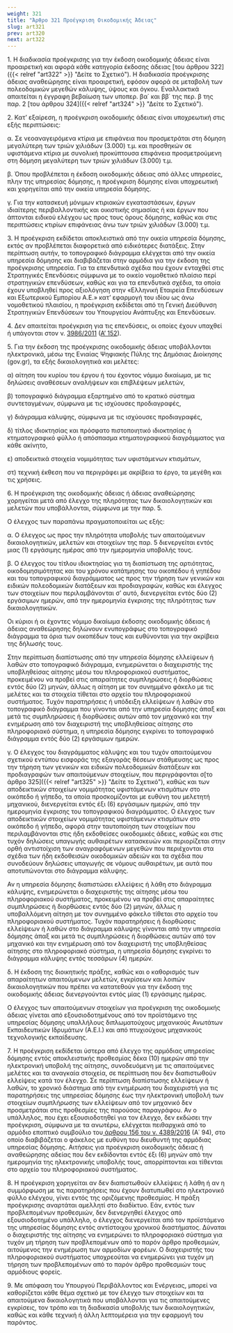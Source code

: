 ```yaml
---
weight: 321
title: "Άρθρο 321 Προέγκριση Οικοδομικής Άδειας"
slug: art321
prev: art320
next: art322
---
```


1\. Η διαδικασία προέγκρισης για την έκδοση οικοδομικής άδειας είναι προαιρετική και αφορά κάθε κατηγορία έκδοσης άδειας [του άρθρου 322]({{< relref "art322" >}} "Δείτε το Σχετικό"). Η διαδικασία προέγκρισης άδειας αναθεώρησης είναι προαιρετική, εφόσον αφορά σε μεταβολή των πολεοδομικών μεγεθών κάλυψης, ύψους και όγκου. Εναλλακτικά απαιτείται η έγγραφη βεβαίωση των υποπερ. βα΄ και ββ΄ της περ. β της παρ. 2 [του άρθρου 324]({{< relref "art324" >}} "Δείτε το Σχετικό").

2\. Κατ’ εξαίρεση, η προέγκριση οικοδομικής άδειας είναι υποχρεωτική στις εξής περιπτώσεις:

α. Σε νεοαναγειρόμενα κτίρια με επιφάνεια που προσμετράται στη δόμηση μεγαλύτερη των τριών χιλιάδων (3.000) τ.μ. και προσθηκών σε υφιστάμενα κτίρια με συνολική προκύπτουσα επιφάνεια προσμετρούμενη στη δόμηση μεγαλύτερη των τριών χιλιάδων (3.000) τ.μ.

β. Όπου προβλέπεται η έκδοση οικοδομικής άδειας από άλλες υπηρεσίες, πλην της υπηρεσίας δόμησης, η προέγκριση δόμησης είναι υποχρεωτική και χορηγείται από την οικεία υπηρεσία δόμησης.

γ. Για την κατασκευή μόνιμων κτιριακών εγκαταστάσεων, έργων ιδιαίτερης περιβαλλοντικής και οικιστικής σημασίας ή και έργων που άπτονται ειδικού ελέγχου ως προς τους όρους δόμησης, καθώς και στις περιπτώσεις κτιρίων επιφάνειας άνω των τριών χιλιάδων (3.000) τ.μ.

3\. Η προέγκριση εκδίδεται αποκλειστικά από την οικεία υπηρεσία δόμησης, εκτός αν προβλέπεται διαφορετικά από ειδικότερες διατάξεις. Στην περίπτωση αυτήν, το τοπογραφικό διάγραμμα ελέγχεται από την οικεία υπηρεσία δόμησης και διαβιβάζεται στην αρμόδια για την έκδοση της προέγκρισης υπηρεσία. Για τα επενδυτικά σχέδια που έχουν ενταχθεί στις Στρατηγικές Επενδύσεις σύμφωνα με το οικείο νομοθετικό πλαίσιο περί στρατηγικών επενδύσεων, καθώς και για τα επενδυτικά σχέδια, τα οποία έχουν υποβληθεί προς αξιολόγηση στην «Ελληνική Εταιρεία Επενδύσεων και Εξωτερικού Εμπορίου Α.Ε.» κατ’ εφαρμογή του ιδίου ως άνω νομοθετικού πλαισίου, η προέγκριση εκδίδεται από τη Γενική Διεύθυνση Στρατηγικών Επενδύσεων του Υπουργείου Ανάπτυξης και Επενδύσεων.

4\. Δεν απαιτείται προέγκριση για τις επενδύσεις, οι οποίες έχουν υπαχθεί ή υπάγονται στον ν. [3986/2011](javascript:open_links('709293,545471')) ([Α’ 152](javascript:open_fek_links('%CE%91','152','2011'))).

5\. Για την έκδοση της προέγκρισης οικοδομικής άδειας υποβάλλονται ηλεκτρονικά, μέσω της Ενιαίας Ψηφιακής Πύλης της Δημόσιας Διοίκησης (gov.gr), τα εξής δικαιολογητικά και μελέτες:

α) αίτηση του κυρίου του έργου ή του έχοντος νόμιμο δικαίωμα, με τις δηλώσεις αναθέσεων αναλήψεων και επιβλέψεων μελετών,

β) τοπογραφικό διάγραμμα εξαρτημένο από το κρατικό σύστημα συντεταγμένων, σύμφωνα με τις ισχύουσες προδιαγραφές,

γ) διάγραμμα κάλυψης, σύμφωνα με τις ισχύουσες προδιαγραφές,

δ) τίτλος ιδιοκτησίας και πρόσφατο πιστοποιητικό ιδιοκτησίας ή κτηματογραφικό φύλλο ή απόσπασμα κτηματογραφικού διαγράμματος για κάθε ακίνητο,

ε) αποδεικτικά στοιχεία νομιμότητας των υφιστάμενων κτισμάτων,

στ) τεχνική έκθεση που να περιγράφει με ακρίβεια το έργο, τα μεγέθη και τις χρήσεις.

6\. Η προέγκριση της οικοδομικής άδειας ή άδειας αναθεώρησης χορηγείται μετά από έλεγχο της πληρότητας των δικαιολογητικών και μελετών που υποβάλλονται, σύμφωνα με την παρ. 5.

Ο έλεγχος των παραπάνω πραγματοποιείται ως εξής:

α. Ο έλεγχος ως προς την πληρότητα υποβολής των απαιτούμενων δικαιολογητικών, μελετών και στοιχείων της παρ. 5 διενεργείται εντός μιας (1) εργάσιμης ημέρας από την ημερομηνία υποβολής τους.

β. Ο έλεγχος του τίτλου ιδιοκτησίας για τη διαπίστωση της αρτιότητας, οικοδομησιμότητας και του χρόνου κατάτμησης του οικοπέδου ή γηπέδου και του τοπογραφικού διαγράμματος ως προς την τήρηση των γενικών και ειδικών πολεοδομικών διατάξεων και προδιαγραφών, καθώς και έλεγχος των στοιχείων που περιλαμβάνονται σ’ αυτό, διενεργείται εντός δύο (2) εργάσιμων ημερών, από την ημερομηνία έγκρισης της πληρότητας των δικαιολογητικών.

Οι κύριοι ή οι έχοντες νόμιμο δικαίωμα έκδοσης οικοδομικής άδειας ή άδειας αναθεώρησης δηλώνουν ενυπογράφως στο τοπογραφικό διάγραμμα τα όρια των οικοπέδων τους και ευθύνονται για την ακρίβεια της δήλωσής τους.

Στην περίπτωση διαπίστωσης από την υπηρεσία δόμησης ελλείψεων ή λαθών στο τοπογραφικό διάγραμμα, ενημερώνεται ο διαχειριστής της υποβληθείσας αίτησης μέσω του πληροφοριακού συστήματος, προκειμένου να προβεί στις απαραίτητες συμπληρώσεις ή διορθώσεις εντός δύο (2) μηνών, άλλως η αίτηση με τον συνημμένο φάκελο με τις μελέτες και τα στοιχεία τίθεται στο αρχείο του πληροφοριακού συστήματος. Τυχόν παρατηρήσεις ή υπόδειξη ελλείψεων ή λαθών στο τοπογραφικό διάγραμμα που γίνονται από την υπηρεσία δόμησης άπαξ και μετά τις συμπληρώσεις ή διορθώσεις αυτών από τον μηχανικό και την ενημέρωση από τον διαχειριστή της υποβληθείσας αίτησης στο πληροφοριακό σύστημα, η υπηρεσία δόμησης εγκρίνει το τοπογραφικό διάγραμμα εντός δύο (2) εργάσιμων ημερών.

γ. Ο έλεγχος του διαγράμματος κάλυψης και του τυχόν απαιτούμενου σχετικού εντύπου εισφοράς της εξαγοράς θέσεων στάθμευσης ως προς την τήρηση των γενικών και ειδικών πολεοδομικών διατάξεων και προδιαγραφών των απαιτούμενων στοιχείων, που περιγράφονται σ[το άρθρο 325]({{< relref "art325" >}} "Δείτε το Σχετικό"), καθώς και των αποδεικτικών στοιχείων νομιμότητας υφιστάμενων κτισμάτων στο οικόπεδο ή γήπεδο, τα οποία προσκομίζονται με ευθύνη του μελετητή μηχανικού, διενεργείται εντός έξι (6) εργάσιμων ημερών, από την ημερομηνία έγκρισης του τοπογραφικού διαγράμματος. Ο έλεγχος των αποδεικτικών στοιχείων νομιμότητας υφιστάμενων κτισμάτων στο οικόπεδο ή γήπεδο, αφορά στην ταυτοποίηση των στοιχείων που περιλαμβάνονται στις ήδη εκδοθείσες οικοδομικές άδειες, καθώς και στις τυχόν δηλώσεις υπαγωγής αυθαιρέτων κατασκευών και περιορίζεται στην ορθή αντιστοίχιση των αναγραφόμενων μεγεθών που περιέχονται στα σχέδια των ήδη εκδοθεισών οικοδομικών αδειών και τα σχέδια που συνοδεύουν δηλώσεις υπαγωγής σε νόμους αυθαιρέτων, με αυτά που αποτυπώνονται στο διάγραμμα κάλυψης.

Αν η υπηρεσία δόμησης διαπιστώσει ελλείψεις ή λάθη στο διάγραμμα κάλυψης, ενημερώνεται ο διαχειριστής της αίτησης μέσω του πληροφοριακού συστήματος, προκειμένου να προβεί στις απαραίτητες συμπληρώσεις ή διορθώσεις εντός δύο (2) μηνών, άλλως η υποβαλλόμενη αίτηση με τον συνημμένο φάκελο τίθεται στο αρχείο του πληροφοριακού συστήματος. Τυχόν παρατηρήσεις ή διορθώσεις ελλείψεων ή λαθών στο διάγραμμα κάλυψης γίνονται από την υπηρεσία δόμησης άπαξ και μετά τις συμπληρώσεις ή διορθώσεις αυτών από τον μηχανικό και την ενημέρωση από τον διαχειριστή της υποβληθείσας αίτησης στο πληροφοριακό σύστημα, η υπηρεσία δόμησης εγκρίνει το διάγραμμα κάλυψης εντός τεσσάρων (4) ημερών.

δ. Η έκδοση της διοικητικής πράξης, καθώς και ο καθορισμός των απαραίτητων απαιτούμενων μελετών, εγκρίσεων και λοιπών δικαιολογητικών που πρέπει να κατατεθούν για την έκδοση της οικοδομικής άδειας διενεργούνται εντός μίας (1) εργάσιμης ημέρας.

Ο έλεγχος των απαιτούμενων στοιχείων για προέγκριση της οικοδομικής άδειας γίνεται από εξουσιοδοτημένους από τον προϊστάμενο της υπηρεσίας δόμησης υπαλλήλους διπλωματούχους μηχανικούς Ανωτάτων Εκπαιδευτικών Ιδρυμάτων (Α.Ε.Ι.) και από πτυχιούχους μηχανικούς τεχνολογικής εκπαίδευσης.

7\. Η προέγκριση εκδίδεται ύστερα από έλεγχο της αρμόδιας υπηρεσίας δόμησης εντός αποκλειστικής προθεσμίας δέκα (10) ημερών από την ηλεκτρονική υποβολή της αίτησης, συνοδευόμενη με τις απαιτούμενες μελέτες και τα αναγκαία στοιχεία, σε περίπτωση που δεν διαπιστωθούν ελλείψεις κατά τον έλεγχο. Σε περίπτωση διαπίστωσης ελλείψεων ή λαθών, το χρονικό διάστημα από την ενημέρωση του διαχειριστή για τις παρατηρήσεις της υπηρεσίας δόμησης έως την ηλεκτρονική υποβολή των στοιχείων συμπλήρωσης των ελλείψεων από τον μηχανικό δεν προσμετράται στις προθεσμίες της παρούσας παραγράφου. Αν ο υπάλληλος, που έχει εξουσιοδοτηθεί για τον έλεγχο, δεν εκδώσει την προέγκριση, σύμφωνα με τα ανωτέρω, ελέγχεται πειθαρχικά από το αρμόδιο εποπτικό συμβούλιο του<a href="https://ia37rg02wpsa01.blob.core.windows.net/fek/01/2016/20160100094.pdf" title="Δείτε το Σχετικό"> άρθρου 156 του ν. 4389/2016</a> (Α΄ 94), στο οποίο διαβιβάζεται ο φάκελος με ευθύνη του διευθυντή της αρμόδιας υπηρεσίας δόμησης. Αιτήσεις για προέγκριση οικοδομικής άδειας ή αναθεώρησης αδείας που δεν εκδίδονται εντός έξι (6) μηνών από την ημερομηνία της ηλεκτρονικής υποβολής τους, απορρίπτονται και τίθενται στο αρχείο του πληροφοριακού συστήματος.

8\. Η προέγκριση χορηγείται αν δεν διαπιστωθούν ελλείψεις ή λάθη ή αν η συμμόρφωση με τις παρατηρήσεις που έχουν διατυπωθεί στο ηλεκτρονικό φύλλο ελέγχου, γίνει εντός της οριζόμενης προθεσμίας. Η πράξη προέγκρισης αναρτάται αμελλητί στο διαδίκτυο. Εάν, εντός των προβλεπομένων προθεσμιών, δεν διενεργηθεί έλεγχος από εξουσιοδοτημένο υπάλληλο, ο έλεγχος διενεργείται από τον προϊστάμενο της υπηρεσίας δόμησης εντός αντίστοιχου χρονικού διαστήματος. Δύναται ο διαχειριστής της αίτησης να ενημερώνει το πληροφοριακό σύστημα για τυχόν μη τήρηση των προβλεπομένων από το παρόν άρθρο προθεσμιών, αιτούμενος την ενημέρωση των αρμοδίων φορέων. Ο διαχειριστής του πληροφοριακού συστήματος υποχρεούται να ενημερώνει για τυχόν μη τήρηση των προβλεπομένων από το παρόν άρθρο προθεσμιών τους αρμόδιους φορείς.

9\. Με απόφαση του Υπουργού Περιβάλλοντος και Ενέργειας, μπορεί να καθορίζεται κάθε θέμα σχετικό με τον έλεγχο των στοιχείων και τα απαιτούμενα δικαιολογητικά που υποβάλλονται για τις απαιτούμενες εγκρίσεις, τον τρόπο και τη διαδικασία υποβολής των δικαιολογητικών, καθώς και κάθε τεχνική ή άλλη λεπτομέρεια για την εφαρμογή του παρόντος.


